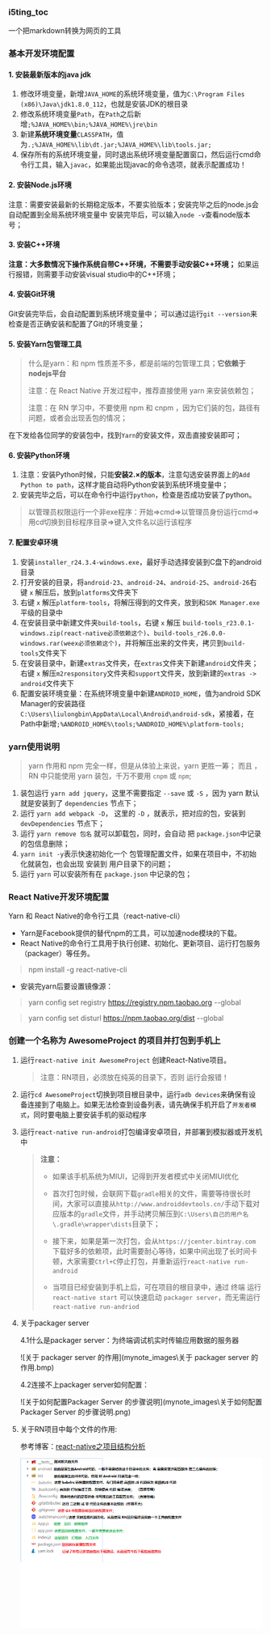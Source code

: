 ### i5ting_toc 

一个把markdown转换为网页的工具





### 基本开发环境配置

#### 1. 安装最新版本的java jdk

1. 修改环境变量，新增`JAVA_HOME`的系统环境变量，值为`C:\Program Files (x86)\Java\jdk1.8.0_112`，也就是安装JDK的根目录
2. 修改系统环境变量`Path`，在`Path`之后新增`;%JAVA_HOME%\bin;%JAVA_HOME%\jre\bin`
3. 新建**系统环境变量**`CLASSPATH`，值为`.;%JAVA_HOME%\lib\dt.jar;%JAVA_HOME%\lib\tools.jar;`
4. 保存所有的系统环境变量，同时退出系统环境变量配置窗口，然后运行cmd命令行工具，输入`javac`，如果能出现javac的命令选项，就表示配置成功！

#### 2. 安装Node.js环境

注意：需要安装最新的长期稳定版本，不要实验版本；安装完毕之后的node.js会自动配置到全局系统环境变量中
安装完毕后，可以输入`node -v`查看node版本号；

#### 3. 安装C++环境

**注意：大多数情况下操作系统自带C\++环境，不需要手动安装C\++环境；**
如果运行报错，则需要手动安装visual studio中的C\++环境；

#### 4. 安装Git环境

Git安装完毕后，会自动配置到系统环境变量中；
可以通过运行`git --version`来检查是否正确安装和配置了Git的环境变量；

#### 5. 安装Yarn包管理工具

> 什么是yarn：和 npm 性质差不多，都是前端的包管理工具；**它依赖于nodejs平台**
>
> 注意：在 React Native 开发过程中，推荐直接使用 yarn 来安装依赖包；
>
> 注意：在 RN 学习中，不要使用 npm 和 cnpm ，因为它们装的包，路径有问题，或者会出现丢包的情况；

在下发给各位同学的安装包中，找到`Yarn`的安装文件，双击直接安装即可；

#### 6. 安装Python环境

1. 注意：安装Python时候，只能**安装2.×的版本**，注意勾选安装界面上的`Add Python to path`，这样才能自动将Python安装到系统环境变量中；
2. 安装完毕之后，可以在命令行中运行`python`，检查是否成功安装了python。

> 以管理员权限运行一个非exe程序：开始=>cmd=>以管理员身份运行cmd=>用cd切换到目标程序目录=>键入文件名以运行该程序

#### 7. 配置安卓环境

1. 安装`installer_r24.3.4-windows.exe`，最好手动选择安装到C盘下的android目录
2. 打开安装的目录，将`android-23`、`android-24`、`android-25`、`android-26`右键 `x` 解压后，放到`platforms`文件夹下
3. 右键 `x` 解压`platform-tools`，将解压得到的文件夹，放到和`SDK Manager.exe`平级的目录中
4. 在安装目录中新建文件夹`build-tools`，右键 `x` 解压 `build-tools_r23.0.1-windows.zip(react-native必须依赖这个)`、`build-tools_r26.0.0-windows.rar(weex必须依赖这个)`，并将解压出来的文件夹，拷贝到`build-tools`文件夹下
5. 在安装目录中，新建`extras`文件夹，在`extras`文件夹下新建`android`文件夹；右键 `x` 解压`m2responsitory`文件夹和`support`文件夹，放到新建的`extras -> android`文件夹下
6. 配置安装环境变量：在系统环境变量中新建`ANDROID_HOME`，值为android SDK Manager的安装路径`C:\Users\liulongbin\AppData\Local\Android\android-sdk`，紧接着，在Path中新增`;%ANDROID_HOME%\tools;%ANDROID_HOME%\platform-tools;`





### yarn使用说明

> yarn 作用和 npm 完全一样，但是从体验上来说，yarn 更胜一筹； 而且 ， RN 中只能使用 yarn 装包，千万不要用 `cnpm` 或 `npm`;

1. 装包运行 `yarn add jquery`，这里不需要指定 `--save` 或 `-S` ，因为 yarn 默认就是安装到了 `dependencies` 节点下；
2. 运行 `yarn add webpack -D`， 这里的 `-D` ，就表示，把对应的包，安装到 `devDependencies` 节点下；
3. 运行 `yarn remove 包名` 就可以卸载包，同时，会自动 把 `package.json`中记录的包信息删除；
4. `yarn init -y`表示快速初始化一个 包管理配置文件，如果在项目中，不初始化就装包，也会出现 安装到 用户目录下的问题；
5. 运行 `yarn` 可以安装所有在 `package.json` 中记录的包；



### React Native开发环境配置

Yarn 和 React Native的命令行工具（react-native-cli）

+ Yarn是Facebook提供的替代npm的工具，可以加速node模块的下载。
+ React Native的命令行工具用于执行创建、初始化、更新项目、运行打包服务（packager）等任务。

> npm install -g react-native-cli

+ 安装完yarn后要设置镜像源：

> yarn config set registry https://registry.npm.taobao.org --global

> yarn config set disturl https://npm.taobao.org/dist --global







### 创建一个名称为 AwesomeProject 的项目并打包到手机上

1. 运行`react-native init AwesomeProject`  创建React-Native项目。

   > 注意：RN项目，必须放在纯英的目录下，否则 运行会报错！

2. 运行`cd AwesomeProject`切换到项目根目录中，运行`adb devices`来确保有设备连接到了电脑上。如果无法检查到设备列表，请先确保手机开启了`开发者模式`，同时要电脑上要安装手机的驱动程序

3. 运行`react-native run-android`打包编译安卓项目，并部署到模拟器或开发机中

   > **注意：**
   >
   > + 如果该手机系统为MIUI，记得到开发者模式中关闭MIUI优化
   >
   > + 首次打包时候，会联网下载`gradle`相关的文件，需要等待很长时间，大家可以直接从`http://www.androiddevtools.cn/`手动下载对应版本的`gradle`文件，并手动拷贝解压到`C:\Users\自己的用户名\.gradle\wrapper\dists`目录下；
   > + 接下来，如果是第一次打包，会从`https://jcenter.bintray.com`下载好多的依赖项，此时需要耐心等待，如果中间出现了长时间卡顿，大家需要`Ctrl+C`停止打包，并重新运行`react-native run-android`
   > + 当项目已经安装到手机上后，可在项目的根目录中，通过 终端 运行 `react-native start` 可以快速启动 `packager server`，而无需运行`react-native run-andriod`

4. 关于packager server

   4.1什么是packager server：为终端调试机实时传输应用数据的服务器

   ![关于 packager server 的作用](mynote_images\关于 packager server 的作用.bmp)

   4.2连接不上packager server如何配置：

   ![关于如何配置Packager Server 的步骤说明](mynote_images\关于如何配置Packager Server 的步骤说明.png)

   

5. 关于RN项目中每个文件的作用:

   参考博客：[react-native之项目结构分析](http://blog.csdn.net/dachaoxuexi/article/details/78676291)

   ![关于RN项目中每个文件的作用](mynote_images\关于RN项目中每个文件的作用.png)
   
   





















